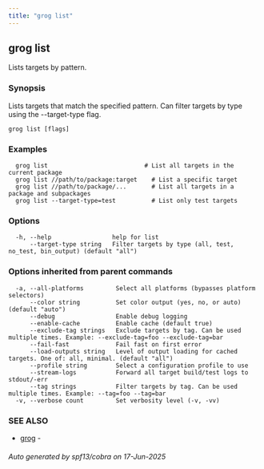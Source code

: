 ```yaml
---
title: "grog list"
---
```

## grog list

Lists targets by pattern.

### Synopsis

Lists targets that match the specified pattern. Can filter targets by type using the --target-type flag.

```
grog list [flags]
```

### Examples

```
  grog list                           # List all targets in the current package
  grog list //path/to/package:target    # List a specific target
  grog list //path/to/package/...       # List all targets in a package and subpackages
  grog list --target-type=test          # List only test targets
```

### Options

```
  -h, --help                 help for list
      --target-type string   Filter targets by type (all, test, no_test, bin_output) (default "all")
```

### Options inherited from parent commands

```
  -a, --all-platforms         Select all platforms (bypasses platform selectors)
      --color string          Set color output (yes, no, or auto) (default "auto")
      --debug                 Enable debug logging
      --enable-cache          Enable cache (default true)
      --exclude-tag strings   Exclude targets by tag. Can be used multiple times. Example: --exclude-tag=foo --exclude-tag=bar
      --fail-fast             Fail fast on first error
      --load-outputs string   Level of output loading for cached targets. One of: all, minimal. (default "all")
      --profile string        Select a configuration profile to use
      --stream-logs           Forward all target build/test logs to stdout/-err
      --tag strings           Filter targets by tag. Can be used multiple times. Example: --tag=foo --tag=bar
  -v, --verbose count         Set verbosity level (-v, -vv)
```

### SEE ALSO

* [grog](/reference/cli/grog/)	 -

###### Auto generated by spf13/cobra on 17-Jun-2025
